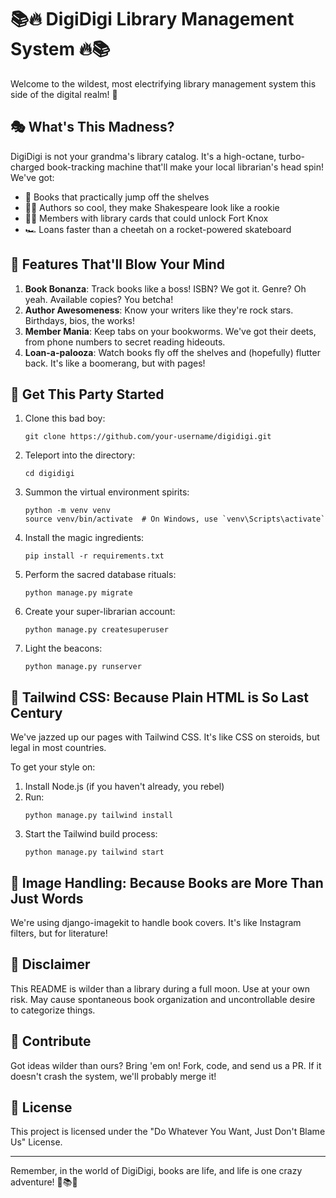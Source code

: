 # 📚🔥 DigiDigi Library Management System 🔥📚

Welcome to the wildest, most electrifying library management system this side of the digital realm! 🚀

## 🎭 What's This Madness?

DigiDigi is not your grandma's library catalog. It's a high-octane, turbo-charged book-tracking machine that'll make your local librarian's head spin! We've got:

- 📖 Books that practically jump off the shelves
- 🧙‍♂️ Authors so cool, they make Shakespeare look like a rookie
- 🦸‍♀️ Members with library cards that could unlock Fort Knox
- 🏎️ Loans faster than a cheetah on a rocket-powered skateboard

## 🌈 Features That'll Blow Your Mind

1. **Book Bonanza**: Track books like a boss! ISBN? We got it. Genre? Oh yeah. Available copies? You betcha!
2. **Author Awesomeness**: Know your writers like they're rock stars. Birthdays, bios, the works!
3. **Member Mania**: Keep tabs on your bookworms. We've got their deets, from phone numbers to secret reading hideouts.
4. **Loan-a-palooza**: Watch books fly off the shelves and (hopefully) flutter back. It's like a boomerang, but with pages!

## 🚀 Get This Party Started

1. Clone this bad boy:
   ```
   git clone https://github.com/your-username/digidigi.git
   ```
2. Teleport into the directory:
   ```
   cd digidigi
   ```
3. Summon the virtual environment spirits:
   ```
   python -m venv venv
   source venv/bin/activate  # On Windows, use `venv\Scripts\activate`
   ```
4. Install the magic ingredients:
   ```
   pip install -r requirements.txt
   ```
5. Perform the sacred database rituals:
   ```
   python manage.py migrate
   ```
6. Create your super-librarian account:
   ```
   python manage.py createsuperuser
   ```
7. Light the beacons:
   ```
   python manage.py runserver
   ```

## 🎨 Tailwind CSS: Because Plain HTML is So Last Century

We've jazzed up our pages with Tailwind CSS. It's like CSS on steroids, but legal in most countries.

To get your style on:
1. Install Node.js (if you haven't already, you rebel)
2. Run:
   ```
   python manage.py tailwind install
   ```
3. Start the Tailwind build process:
   ```
   python manage.py tailwind start
   ```

## 📸 Image Handling: Because Books are More Than Just Words

We're using django-imagekit to handle book covers. It's like Instagram filters, but for literature!

## 🚨 Disclaimer

This README is wilder than a library during a full moon. Use at your own risk. May cause spontaneous book organization and uncontrollable desire to categorize things.

## 🦄 Contribute

Got ideas wilder than ours? Bring 'em on! Fork, code, and send us a PR. If it doesn't crash the system, we'll probably merge it!

## 📜 License

This project is licensed under the "Do Whatever You Want, Just Don't Blame Us" License. 

---

Remember, in the world of DigiDigi, books are life, and life is one crazy adventure! 🎉📚🎊